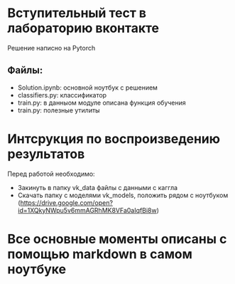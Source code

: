 # Вступительный тест в лабораторию вконтакте

Решение написно на Pytorch

## Файлы:
- Solution.ipynb: основной ноутбук с решением
- classifiers.py: классификатор
- train.py: в данныом модуле описана функция обучения
- train.py: полезные утилиты

# Интсрукция по воспроизведению результатов
Перед работой необходимо:
- Закинуть в папку vk_data файлы с данными с каггла
- Скачать папку с моделями vk_models, положить рядом с ноутбуком (https://drive.google.com/open?id=1XQkyNWpu5v6mmAGRhMK8VFa0aIqfBi8w)

# Все основные моменты описаны с помощью markdown в самом ноутбуке
